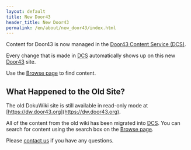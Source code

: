 ```yaml
---
layout: default
title: New Door43
header_title: New Door43
permalink: /en/about/new_door43/index.html
---
```


Content for Door43 is now managed in the [Door43 Content Service (DCS)](https://git.door43.org).

Every change that is made in [DCS](https://git.door43.org) automatically shows up on this new [Door43](https://door43.org) site.

Use the [Browse page](/en/) to find content. 

## What Happened to the Old Site?

The old DokuWiki site is still available in read-only mode at [https://dw.door43.org](https://dw.door43.org).

All of the content from the old wiki has been migrated into [DCS](https://git.door43.org).  You can search for content using the search box on the [Browse page](/en/).

Please [contact us](/en/contact/) if you have any questions.
